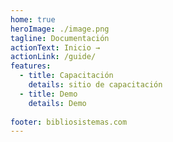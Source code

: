 ```yaml
---
home: true
heroImage: ./image.png
tagline: Documentación
actionText: Inicio →
actionLink: /guide/
features:
  - title: Capacitación
    details: sitio de capacitación
  - title: Demo
    details: Demo
  
footer: bibliosistemas.com
---
```

